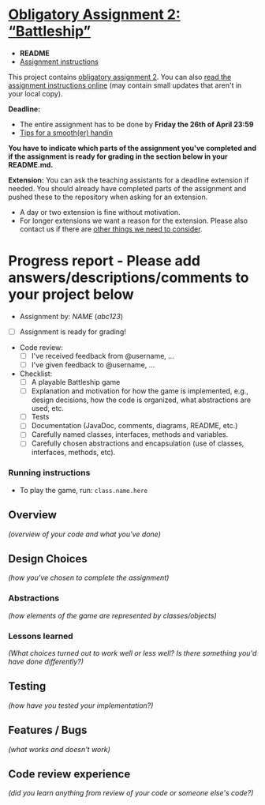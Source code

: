# [Obligatory Assignment 2: “Battleship”](https://retting.ii.uib.no/inf101.v19.sem2/blob/master/SEM-2.md)


* **README**
* [Assignment instructions](SEM-2.md)

This project contains [obligatory assignment 2](SEM-2.md). You can also [read the assignment instructions online](https://retting.ii.uib.no/inf101.v19.oppgaver/inf101.v19.sem2/blob/master/SEM-2.md) (may contain small updates that aren't in your local copy).

**Deadline:**
* The entire assignment has to be done by **Friday the 26th of April 23:59** 
* [Tips for a smooth(er) handin](https://retting.ii.uib.no/inf101/inf101.v19/wikis/innlevering)

**You have to indicate which parts of the assignment you've completed and if the assignment is ready for grading in the section below in your README.md.**

**Extension:** You can ask the teaching assistants for a deadline extension if needed. You should already have completed parts of the assignment and pushed these to the repository when asking for an extension.
   * A day or two extension is fine without motivation.
   * For longer extensions we want a reason for the extension. Please also contact us if there are [other things we need to consider](http://www.uib.no/student/49241/trenger-du-tilrettelegging-av-ditt-studiel%C3%B8p).

# Progress report - Please add answers/descriptions/comments to your project below 
* Assignment by: *NAME* (*abc123*)
* [ ] Assignment is ready for grading!
* Code review:
   * [ ] I've received feedback from @username, ...
   * [ ] I've given feedback to @username, ...
* Checklist:
   * [ ] A playable Battleship game
   * [ ] Explanation and motivation for how the game is implemented, e.g., design decisions, how the code is organized, what abstractions are used, etc.
   * [ ] Tests
   * [ ] Documentation (JavaDoc, comments, diagrams, README, etc.)
   * [ ] Carefully named classes, interfaces, methods and variables.
   * [ ] Carefully chosen abstractions and encapsulation (use of classes, interfaces, methods, etc).

### Running instructions
* To play the game, run: `class.name.here`

## Overview
*(overview of your code and what you've done)*

## Design Choices
*(how you've chosen to complete the assignment)*

### Abstractions
*(how elements of the game are represented by classes/objects)*

### Lessons learned
*(What choices turned out to work well or less well? Is there something you'd have done differently?)*

## Testing
*(how have you tested your implementation?)*

## Features / Bugs
*(what works and doesn't work)*

## Code review experience
*(did you learn anything from review of your code or someone else's code?)*
